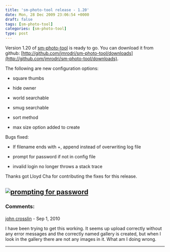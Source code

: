 ```yaml
---
title: 'sm-photo-tool release - 1.20'
date: Mon, 28 Dec 2009 23:06:54 +0000
draft: false
tags: [sm-photo-tool]
categories: [sm-photo-tool]
type: post
---
```


Version 1.20 of [sm-photo-tool](http://github.com/jmrodri/sm-photo-tool/) is ready to go. You can download it from github: [http://github.com/jmrodri/sm-photo-tool/downloads](http://github.com/jmrodri/sm-photo-tool/downloads).

The following are new configuration options:

*   square thumbs

*   hide owner

*   world searchable

*   smug searchable

*   sort method

*   max size option added to create

Bugs fixed:

*   If filename ends with +, append instead of overwriting log file

*   prompt for password if not in config file

*   invalid login no longer throws a stack trace

Thanks got Lloyd Cha for contributing the fixes for this release.

[![prompting for password](http://zeusville.files.wordpress.com/2009/12/sm-photo-tool-1-20.png "sm-photo-tool-1.20")](http://zeusville.files.wordpress.com/2009/12/sm-photo-tool-1-20.png)
---
### Comments:
#### 
[john crosslin](http://www.jcrosslinphotography.com "john@littlespud.net") - <time datetime="2010-09-27 06:53:25">Sep 1, 2010</time>

I have been trying to get this working. It seems up upload correctly without any error messages and the correctly named gallery is created, but when I look in the gallery there are not any images in it. What am I doing wrong.
<hr />
